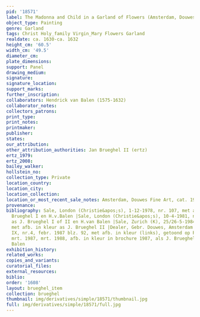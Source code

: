 ```yaml
---
pid: '18571'
label: The Madonna and Child in a Garland of Flowers (Amsterdam, Douwes Fine Art)
object_type: Painting
genre: Garland
tags: Christ Holy_family Virgin_Mary Flowers Garland
realdate: ca. 1630-ca. 1632
height_cm: '60.5'
width_cm: '49.5'
diameter_cm: 
plate_dimensions: 
support: Panel
drawing_medium: 
signature: 
signature_location: 
support_marks: 
further_inscription: 
collaborators: Hendrick van Balen (1575-1632)
collaborator_notes: 
collectors_patrons: 
print_type: 
print_notes: 
printmaker: 
publisher: 
states: 
our_attribution: 
other_attribution_authorities: Jan Brueghel II (ertz)
ertz_1979: 
ertz_2008: 
bailey_walker: 
hollstein_no: 
collection_type: Private
location_country: 
location_city: 
location_collection: 
location_or_most_recent_sale_notes: Amsterdam, Douwes Fine Art, cat. 1987/88
provenance: 
bibliography: Sale, London (Christie&apos;s), 1-12-1978, nr. 107, met afb., as J.
  Brueghel I en H.v.Balen |Sale, London (Christie&apos;s), 10-4-1981, nr. 9, met afb.
  as J. Brueghel I of II en H.van Balen |Sale, Zurich (K), 25/26-5-1984, nr. 5065,
  met afb. in kleur as J. Brueghel II |Dealer, Gebr. Douwes, Amsterdam 1987/88 (Tableau
  IX, nr.4, febr. 1987 blz. 92, met afb. in kleur (links), getoond op Pictura, Maastricht,
  mrt. 1987, mrt. 1988, afb. in kleur in brochure 1987, als J. Brueghel II en H. van
  Balen
exhibition_history: 
related_works: 
copies_and_variants: 
curatorial_files: 
external_resources: 
biblio: 
order: '1608'
layout: brueghel_item
collection: brueghel
thumbnail: img/derivatives/simple/18571/thumbnail.jpg
full: img/derivatives/simple/18571/full.jpg
---
```

